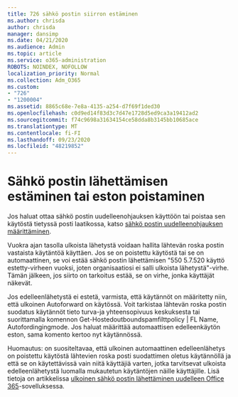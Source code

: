```yaml
---
title: 726 sähkö postin siirron estäminen
ms.author: chrisda
author: chrisda
manager: dansimp
ms.date: 04/21/2020
ms.audience: Admin
ms.topic: article
ms.service: o365-administration
ROBOTS: NOINDEX, NOFOLLOW
localization_priority: Normal
ms.collection: Adm_O365
ms.custom:
- "726"
- "1200004"
ms.assetid: 8865c68e-7e8a-4135-a254-d7f69f1ded30
ms.openlocfilehash: c0d9ed14f83d3c7d47e1728d5ed9ca3a19412ad2
ms.sourcegitcommit: f74c9698a31634154ce58dda8b3145bb10685ace
ms.translationtype: MT
ms.contentlocale: fi-FI
ms.lasthandoff: 09/23/2020
ms.locfileid: "48219852"
---
```

# <a name="blocking-or-unblocking-email-forwarding"></a>Sähkö postin lähettämisen estäminen tai eston poistaminen

Jos haluat ottaa sähkö postin uudelleenohjauksen käyttöön tai poistaa sen käytöstä tietyssä posti laatikossa, katso [sähkö postin uudelleenohjauksen määrittäminen](https://docs.microsoft.com/microsoft-365/admin/email/configure-email-forwarding).

Vuokra ajan tasolla ulkoista lähetystä voidaan hallita lähtevän roska postin vastaista käytäntöä käyttäen. Jos se on poistettu käytöstä tai se on automaattinen, se voi estää sähkö postin lähettämisen "550 5.7.520 käyttö estetty-virheen vuoksi, joten organisaatiosi ei salli ulkoista lähetystä"-virhe. Tämän jälkeen, jos siirto on tarkoitus estää, se on virhe, jonka käyttäjät näkevät.

Jos edelleenlähetystä ei estetä, varmista, että käytännöt on määritetty niin, että ulkoinen Autoforward on käytössä. Voit tarkistaa lähtevän roska postin suodatus käytännöt tieto turva-ja yhteensopivuus keskuksesta tai suorittamalla komennon Get-Hostedoutboundspamfilttpolicy | FL Name, Autofordingingmode. Jos haluat määrittää automaattisen edelleenkäytön eston, sama komento kertoo nyt käytännössä.

Huomautus: on suositeltavaa, että ulkoinen automaattinen edelleenlähetys on poistettu käytöstä lähtevien roska posti suodattimen oletus käytännöllä ja että se on käytettävissä vain niitä käyttäjiä varten, jotka tarvitsevat ulkoista edelleenlähetystä luomalla mukautetun käytäntöjen näille käyttäjille. Lisä tietoja on artikkelissa [ulkoinen sähkö postin lähettäminen uudelleen Office 365](https://docs.microsoft.com/microsoft-365/security/office-365-security/external-email-forwarding)-sovelluksessa.